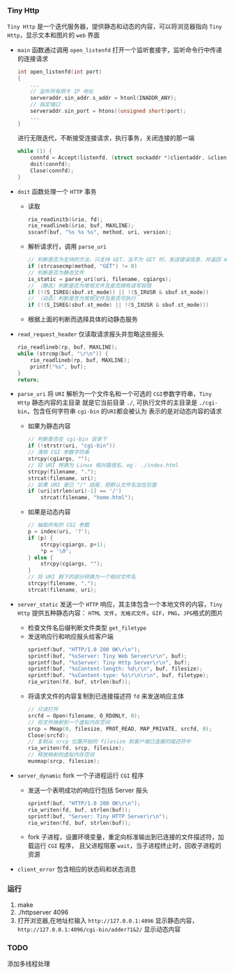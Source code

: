 ### Tiny Http ###
`Tiny Http` 是一个迭代服务器，提供静态和动态的内容，可以将浏览器指向 `Tiny Http`，显示文本和图片的 `web` 界面
- `main` 函数通过调用 `open_listenfd` 打开一个监听套接字，监听命令行中传递的连接请求
    ``` C
    int open_listenfd(int port)
    {
        ...
        // 监听所有网卡 IP 地址
        serveraddr.sin_addr.s_addr = htonl(INADDR_ANY);
        // 指定端口
        serveraddr.sin_port = htons((unsigned short)port);
        ...
    }
    ```
    进行无限迭代，不断接受连接请求，执行事务，关闭连接的那一端
    ``` C
    while (1) {
        connfd = Accept(listenfd, (struct sockaddr *)clientaddr, &clientlen);
        doit(connfd);
        Close(connfd);
    }
    ```
- `doit` 函数处理一个 `HTTP` 事务
    - 读取
        ``` C
        rio_readinitb(&rio, fd);
        rio_readlineb(&rio, buf, MAXLINE);
        sscanf(buf, "%s %s %s", method, uri, version); 
        ```
    - 解析请求行，调用 `parse_uri`
        ```C
        // 判断是否为支持的方法，只支持 GET，当不为 GET 时，发送错误信息，并返回 main，关闭连接
        if (strcasecmp(method, "GET") != 0)
        // 判断是否为静态文件
        is_static = parse_uri(uri, filename, cgiargs);
        // （静态）判断是否为常规文件及是否拥有读写权限
        if (!(S_ISREG(sbuf.st_mode)) || !(S_IRUSR & sbuf.st_mode))
        // （动态）判断是否为常规文件及是否可执行
        if (!(S_ISREG(sbuf.st_mode) || !(S_IXUSR & sbuf.st_mode))) 
        ```
    - 根据上面的判断而选择具体的动静态服务

- `read_request_header` 仅读取请求报头并忽略这些报头
    ```C
    rio_readlineb(rp, buf, MAXLINE);
	while (strcmp(buf, "\r\n")) {
		rio_readlineb(rp, buf, MAXLINE);
		printf("%s", buf);
	}
	return;
    ```

- `parse_uri` 将 `URI` 解析为一个文件名和一个可选的 `CGI`参数字符串，`Tiny Http` 静态内容的主目录
就是它当前目录 `./`, 可执行文件的主目录是 `./cgi-bin`，包含任何字符串 `cgi-bin` 的`URI`都会被认为
表示的是对动态内容的请求
    -  如果为静态内容
        ```C
        // 判断是否在 cgi-bin 目录下
        if (!strstr(uri, "cgi-bin"))
        // 清除 CGI 参数字符串
        strcpy(cgiargs, "");
        // 将 URI 转换为 Linux 相对路径名，eg： ./index.html
        strcpy(filename, ".");
        strcat(filename, uri);
        // 如果 URI 是已 "/" 结尾，把默认文件名加在后面
        if (uri[strlen(uri)-1] == '/')
            strcat(filename, "home.html");
        ```
    - 如果是动态内容
        ```C
        // 抽取所有的 CGI 参数
        p = index(uri, '?');
        if (p) {
            strcpy(cgiargs, p+1);
            *p = '\0';
        } else {
            strcpy(cgiargs, "");
        }
        // 将 URI 剩下的部分转换为一个相对文件名
        strcpy(filename, ".");
        strcat(filename, uri);
        ```
- `server_static` 发送一个 `HTTP` 响应，其主体包含一个本地文件的内容，`Tiny Http` 提供五种静态内容：
 `HTML 文件`，`无格式文件`，`GIF`，`PNG`，`JPG`格式的图片
    - 检查文件名后缀判断文件类型 `get_filetype`
    - 发送响应行和响应报头给客户端
        ```C
        sprintf(buf, "HTTP/1.0 200 OK\r\n");
        sprintf(buf, "%sServer: Tiny Web Server\r\n", buf);
        sprintf(buf, "%sServer: Tiny Http Server\r\n", buf);
        sprintf(buf, "%sContent-length: %d\r\n", buf, filesize);
        sprintf(buf, "%sContent-type: %s\r\n\r\n", buf, filetype);
        rio_writen(fd, buf, strlen(buf));
        ```
    - 将请求文件的内容复制到已连接描述符 `fd` 来发送响应主体
        ```C
        // 只读打开
        srcfd = Open(filename, O_RDONLY, 0);
        // 将文件映射到一个虚拟内存空间
        srcp = Mmap(0, filesize, PROT_READ, MAP_PRIVATE, srcfd, 0);
        Close(srcfd);
        // 复制从 srcp 位置开始的 filesize 到客户端已连接的描述符中
        rio_writen(fd, srcp, filesize);
        // 释放映射的虚拟内存空间
        munmap(srcp, filesize);
        ```
- `server_dynamic` fork 一个子进程运行 `CGI` 程序
    - 发送一个表明成功的响应行包括 Server 报头
        ```C
       	sprintf(buf, "HTTP/1.0 200 OK\r\n");
        rio_writen(fd, buf, strlen(buf));
        sprintf(buf, "Server: Tiny HTTP Server\r\n");
        rio_writen(fd, buf, strlen(buf));
        ```
    - fork 子进程，设置环境变量，重定向标准输出到已连接的文件描述符，加载运行 `CGI` 程序，
    且父进程阻塞 `wait`，当子进程终止时，回收子进程的资源

- `client_error` 包含相应的状态码和状态消息


### 运行 ###
1. make
2. ./httpserver 4096
3. 打开浏览器,在地址栏输入 `http://127.0.0.1:4096` 显示静态内容，`http://127.0.0.1:4096/cgi-bin/adder?1&2/` 显示动态内容

### TODO ###
添加多线程处理